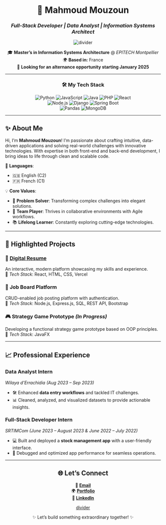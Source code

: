 
<div align="center">

# 🚀 **Mahmoud Mouzoun**  
### *Full-Stack Developer | Data Analyst | Information Systems Architect*

![divider](https://user-images.githubusercontent.com/73215335/174876216-4a5d2e23-8161-4c0f-b3fc-3e490f63ab09.png)

🎓 **Master’s in Information Systems Architecture** @ *EPITECH Montpellier*  
🌍 **Based in:** France  
💼 **Looking for an alternance opportunity starting January 2025**  

</div>

---

<div align="center">

### 🛠 **My Tech Stack**

![Python](https://img.shields.io/badge/-Python-3776AB?logo=python&logoColor=white)
![JavaScript](https://img.shields.io/badge/-JavaScript-F7DF1E?logo=javascript&logoColor=black)
![Java](https://img.shields.io/badge/-Java-007396?logo=java&logoColor=white)
![PHP](https://img.shields.io/badge/-PHP-777BB4?logo=php&logoColor=white)
![React](https://img.shields.io/badge/-React-61DAFB?logo=react&logoColor=black)  
![Node.js](https://img.shields.io/badge/-Node.js-339933?logo=node.js&logoColor=white)
![Django](https://img.shields.io/badge/-Django-092E20?logo=django&logoColor=white)
![Spring Boot](https://img.shields.io/badge/-Spring%20Boot-6DB33F?logo=springboot&logoColor=white)  
![Pandas](https://img.shields.io/badge/-Pandas-150458?logo=pandas&logoColor=white)
![MongoDB](https://img.shields.io/badge/-MongoDB-47A248?logo=mongodb&logoColor=white)  

</div>

---

## ✨ **About Me**

Hi, I’m **Mahmoud Mouzoun**! I’m passionate about crafting intuitive, data-driven applications and solving real-world challenges with innovative technologies. With expertise in both front-end and back-end development, I bring ideas to life through clean and scalable code.

🎯 **Languages**:  
- 🇬🇧 English (C2)  
- 🇫🇷 French (C1)  

💡 **Core Values**:  
- 🧠 **Problem Solver**: Transforming complex challenges into elegant solutions.  
- 🤝 **Team Player**: Thrives in collaborative environments with Agile workflows.  
- 📚 **Lifelong Learner**: Constantly exploring cutting-edge technologies.  

---

## 📂 **Highlighted Projects**

### 🎨 [**Digital Resume**](https://mahmoud-mouzoun-portfolio.vercel.app/)  
An interactive, modern platform showcasing my skills and experience.  
🔧 *Tech Stack*: React, HTML, CSS, Vercel  

### 💼 **Job Board Platform**  
CRUD-enabled job posting platform with authentication.  
🔧 *Tech Stack*: Node.js, Express.js, SQL, REST API, Bootstrap  

### 🎮 **Strategy Game Prototype** *(In Progress)*  
Developing a functional strategy game prototype based on OOP principles.  
🔧 *Tech Stack*: JavaFX  

---

## 📈 **Professional Experience**

### **Data Analyst Intern**  
*Wilaya d’Errachidia* *(Aug 2023 – Sep 2023)*  
- 🛠 Enhanced **data entry workflows** and tackled IT challenges.  
- 📊 Cleaned, analyzed, and visualized datasets to provide actionable insights.  

### **Full-Stack Developer Intern**  
*SRTIMCom* *(June 2023 – August 2023 & June 2022 – July 2022)*  
- 💻 Built and deployed a **stock management app** with a user-friendly interface.  
- 🔧 Debugged and optimized app performance for seamless operations.  

---

<div align="center">

## 🌐 **Let’s Connect**

📧 [**Email**](mailto:mahmoud.mouzoun@epitech.eu)  
🌍 [**Portfolio**](https://mahmoud-mouzoun-portfolio.vercel.app/)  
💼 [**LinkedIn**](https://www.linkedin.com/in/mahmoud-mouzoun-2177481b7/)  


[divider](https://user-images.githubusercontent.com/73215335/174876216-4a5d2e23-8161-4c0f-b3fc-3e490f63ab09.png)

✨ Let’s build something extraordinary together! ✨

</div>

